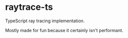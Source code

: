 # raytrace-ts
TypeScript ray tracing implementation.

Mostly made for fun because it certainly isn't performant.
